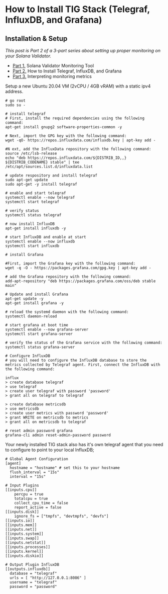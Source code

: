 # How to Install TIG Stack (Telegraf, InfluxDB, and Grafana)
## Installation & Setup

*This post is Part 2 of a 3-part series about setting up proper monitoring on your Solana Validator.*

* [Part 1.](https://github.com/stakeconomy/solanamonitoring/blob/main/README.md) Solana Validator Monitoring Tool
* [Part 2.](https://github.com/stakeconomy/solanamonitoring/blob/main/How%20to%20Install%20TIG%20Stack.md) How to Install Telegraf, InfluxDB, and Grafana
* [Part 3.](https://github.com/stakeconomy/solanamonitoring/blob/main/Guidelines%20interpreting%20metrics.md) Interpreting monitoring metrics

Setup a new Ubuntu 20.04 VM (2vCPU / 4GB vRAM) with a static ipv4 address.

```
# go root
sudo su -

# install telegraf
# First, install the required dependencies using the following command:
apt-get install gnupg2 software-properties-common -y

# Next, import the GPG key with the following command:
wget -qO- https://repos.influxdata.com/influxdb.key | apt-key add -

#N ext, add the InfluxData repository with the following command:
source /etc/lsb-release
echo "deb https://repos.influxdata.com/${DISTRIB_ID,,} ${DISTRIB_CODENAME} stable" | tee /etc/apt/sources.list.d/influxdata.list

# update respository and install telegraf
sudo apt-get update
sudo apt-get -y install telegraf

# enable and start telegraf
systemctl enable --now telegraf
systemctl start telegraf

# verify status
systemctl status telegraf

# now install InfluxDB
apt-get install influxdb -y

# start InfluxDB and enable at start
systemctl enable --now influxdb
systemctl start influxdb

# install Grafana

#First, import the Grafana key with the following command:
wget -q -O - https://packages.grafana.com/gpg.key | apt-key add -

# add the Grafana repository with the following command:
add-apt-repository "deb https://packages.grafana.com/oss/deb stable main"

# Update and install Grafana
apt-get update -y
apt-get install grafana -y

# reload the systemd daemon with the following command:
systemctl daemon-reload

# start grafana at boot time
systemctl enable --now grafana-server
systemctl start grafana-server

# verify the status of the Grafana service with the following command:
systemctl status grafana-server

# Configure InfluxDB
# you will need to configure the InfluxDB database to store the metrics collected by Telegraf agent. First, connect the InfluxDB with the following command:

influx
> create database telegraf
> use telegraf
> create user telegraf with password 'password'
> grant all on telegraf to telegraf

> create database metricsdb
> use metricsdb
> create user metrics with password 'password'
> grant WRITE on metricsdb to metrics
> grant all on metricsdb to telegraf

# reset admin password grafana
grafana-cli admin reset-admin-password password
```

Your newly installed TIG stack also has it's own telegraf agent that you need to configure to point to your local InfluxDB;
```
# Global Agent Configuration
[agent]
  hostname = "hostname" # set this to your hostname
  flush_interval = "15s"
  interval = "15s"

# Input Plugins
[[inputs.cpu]]
    percpu = true
    totalcpu = true
    collect_cpu_time = false
    report_active = false
[[inputs.disk]]
    ignore_fs = ["tmpfs", "devtmpfs", "devfs"]
[[inputs.io]]
[[inputs.mem]]
[[inputs.net]]
[[inputs.system]]
[[inputs.swap]]
[[inputs.netstat]]
[[inputs.processes]]
[[inputs.kernel]]
[[inputs.diskio]]

# Output Plugin InfluxDB
[[outputs.influxdb]]
  database = "telegraf"
  urls = [ "http://127.0.0.1:8086" ]
  username = "telegraf"
  password = "password"

```
